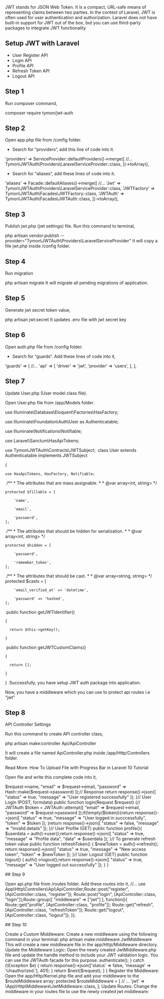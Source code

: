 <p>JWT stands for JSON Web Token. It is a compact, URL-safe means of representing claims between two parties. In the context of Laravel, JWT is often used for user authentication and authorization. Laravel does not have built-in support for JWT out of the box, but you can use third-party packages to integrate JWT functionality
</p>

<p align="center">
 
</p>

## Setup JWT with Laravel

- User Register API
- Login API
- Profile API
- Refresh Token API
- Logout API

## Step 1
Run composer command,

composer require tymon/jwt-auth

## Step 2
Open app.php file from /config folder.

- Search for “providers“, add this line of code into it.

'providers' => ServiceProvider::defaultProviders()->merge([
    //...
    Tymon\JWTAuth\Providers\LaravelServiceProvider::class,
])->toArray(),

- Search for “aliases“, add these lines of code into it.

'aliases' => Facade::defaultAliases()->merge([
   //...
   'Jwt' => Tymon\JWTAuth\Providers\LaravelServiceProvider::class,
   'JWTFactory' => Tymon\JWTAuth\Facades\JWTFactory::class,
   'JWTAuth' => Tymon\JWTAuth\Facades\JWTAuth::class,
])->toArray(),

## Step 3
Publish jwt.php (jwt settings) file. Run this command to terminal,

php artisan vendor:publish --provider="Tymon\JWTAuth\Providers\LaravelServiceProvider"
It will copy a file jwt.php inside /config folder.

## Step 4
Run migration

php artisan migrate
It will migrate all pending migrations of application.

## Step 5
Generate jwt secret token value,

php artisan jwt:secret
It updates .env file with jwt secret key

## Step 6
Open auth.php file from /config folder.

- Search for “guards“. Add these lines of code into it,

'guards' => [
    //...
    'api' => [
        'driver' => 'jwt',
        'provider' => 'users',
    ],
],

## Step 7
Update User.php (User model class file).

Open User.php file from /app/Models folder.
<p>
<?php
​
namespace App\Models;
​
// use Illuminate\Contracts\Auth\MustVerifyEmail;

use Illuminate\Database\Eloquent\Factories\HasFactory;

use Illuminate\Foundation\Auth\User as Authenticatable;

use Illuminate\Notifications\Notifiable;

use Laravel\Sanctum\HasApiTokens;

use Tymon\JWTAuth\Contracts\JWTSubject;
​
class User extends Authenticatable implements JWTSubject

{

    use HasApiTokens, HasFactory, Notifiable;
​
    /**
     * The attributes that are mass assignable. 
     *
     * @var array<int, string>
     */

    protected $fillable = [

        'name',

        'email',

        'password',
    ];
​
    /**
     * The attributes that should be hidden for serialization.
     *
     * @var array<int, string>
     */

    protected $hidden = [

        'password',

        'remember_token',
    ];
​
    /**
     * The attributes that should be cast.
     *
     * @var array<string, string>
     */
    protected $casts = [

        'email_verified_at' => 'datetime',

        'password' => 'hashed',
    ]; 
​
    public function getJWTIdentifier()

    {

      return $this->getKey();

    }
​
    public function getJWTCustomClaims()

    {

      return [];

    }
}
​
Successfully, you have setup JWT auth package into application.

Now, you have a middleware which you can use to protect api routes i.e “jwt”

</p>

## Step 8
<p>

API Controller Settings

Run this command to create API controller class,

php artisan make:controller Api/ApiController

It will create a file named ApiController.php inside /app/Http/Controllers folder.

Read More: How To Upload File with Progress Bar in Laravel 10 Tutorial

Open file and write this complete code into it,
<p>

<?php
​
namespace App\Http\Controllers\Api;
 
use App\Http\Controllers\Controller;

use Illuminate\Http\Request;

use App\Models\User;

use Illuminate\Support\Facades\Hash;

use Tymon\JWTAuth\Facades\JWTAuth;
​
class ApiController extends Controller
{
    // User Register (POST, formdata)

    public function register(Request $request){

        // User Model

        User::create([

            "name" => $request->name,

            "email" => $request->email,

            "password" => Hash::make($request->password)
        ]);
​
        // Response

        return response()->json([

            "status" => true,

            "message" => "User registered successfully"
        ]);
    }
​
    // User Login (POST, formdata)

    public function login(Request $request)

    {
​
        // JWTAuth

        $token = JWTAuth::attempt([

            "email" => $request->email,

            "password" => $request->password

        ]);
​
        if(!empty($token)){
​
            return response()->json([

                "status" => true,

                "message" => "User logged in succcessfully",

                "token" => $token

            ]);
        }
​
        return response()->json([

            "status" => false,

            "message" => "Invalid details"

        ]);
    }
​
    // User Profile (GET)

    public function profile(){
​
        $userdata = auth()->user();
​
        return response()->json([

            "status" => true,

            "message" => "Profile data",

            "data" => $userdata

        ]);
    } 
​
    // To generate refresh token value

    public function refreshToken()

    {
        
        $newToken = auth()->refresh();
​
        return response()->json([

            "status" => true,

            "message" => "New access token",

            "token" => $newToken
        ]);
    }
​
    // User Logout (GET)

    public function logout()

    {
        
        auth()->logout();
​
        return response()->json([

            "status" => true,

            "message" => "User logged out successfully"
        ]);
    }
}
​</p>

## Step 9
<p>

Open api.php file from /routes folder. Add these routes into it,

//...

use App\Http\Controllers\Api\ApiController;
​
Route::post("register", [ApiController::class, "register"]);

Route::post("login", [ApiController::class, "login"]);
​
Route::group([

    "middleware" => ["jwt"]

], function(){
​
    Route::get("profile", [ApiController::class, "profile"]);

    Route::get("refresh", [ApiController::class, "refreshToken"]);

    Route::get("logout", [ApiController::class, "logout"]);
});

</p>

## Step 10

<p>

Create a Custom Middleware:

Create a new middleware using the following command in your terminal:


php artisan make:middleware JwtMiddleware

This will create a new middleware file in the app/Http/Middleware directory.

Update the Middleware Logic:

Open the newly created JwtMiddleware.php file and update the handle method to include your JWT validation logic. You

can use the JWTAuth facade for this purpose.

<?php

namespace App\Http\Middleware;

use Closure;

use Tymon\JWTAuth\Facades\JWTAuth;

class JwtMiddleware
{
    public function handle($request, Closure $next)
    {
        try {

            $user = JWTAuth::parseToken()->authenticate();

        }
         catch (\Exception $e) 

         {

            return response()->json(['status' => false, 'message' => 'Unauthorized.'], 401);
        }

        return $next($request);
    }
}

Register the Middleware:

Open the app/Http/Kernel.php file and add your middleware to the $routeMiddleware array:

protected $routeMiddleware = [

    // ...

    'jwt' => \App\Http\Middleware\JwtMiddleware::class,

];

Update Routes:

Change the middleware in your routes file to use the newly created jwt middleware:

</p>